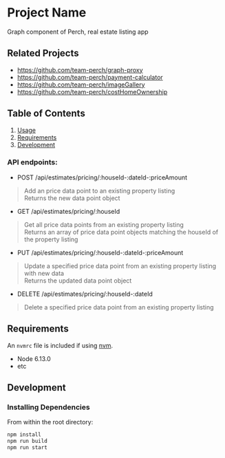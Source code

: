 # Project Name

Graph component of Perch, real estate listing app

## Related Projects

  - https://github.com/team-perch/graph-proxy
  - https://github.com/team-perch/payment-calculator
  - https://github.com/team-perch/imageGallery
  - https://github.com/team-perch/costHomeOwnership

## Table of Contents

1. [Usage](#Usage)
1. [Requirements](#requirements)
1. [Development](#development)

### API endpoints:

- POST /api/estimates/pricing/:houseId-:dateId-:priceAmount

> Add an price data point to an existing property listing\
> Returns the new data point object

- GET /api/estimates/pricing/:houseId

> Get all price data points from an existing property listing\
> Returns an array of price data point objects matching the houseId of the property listing

- PUT /api/estimates/pricing/:houseId-:dateId-:priceAmount

> Update a specified price data point from an existing property listing with new data\
> Returns the updated data point object


- DELETE /api/estimates/pricing/:houseId-:dateId

> Delete a specified price data point from an existing property listing

## Requirements

An `nvmrc` file is included if using [nvm](https://github.com/creationix/nvm).

- Node 6.13.0
- etc

## Development

### Installing Dependencies

From within the root directory:

```sh
npm install
npm run build
npm run start
```